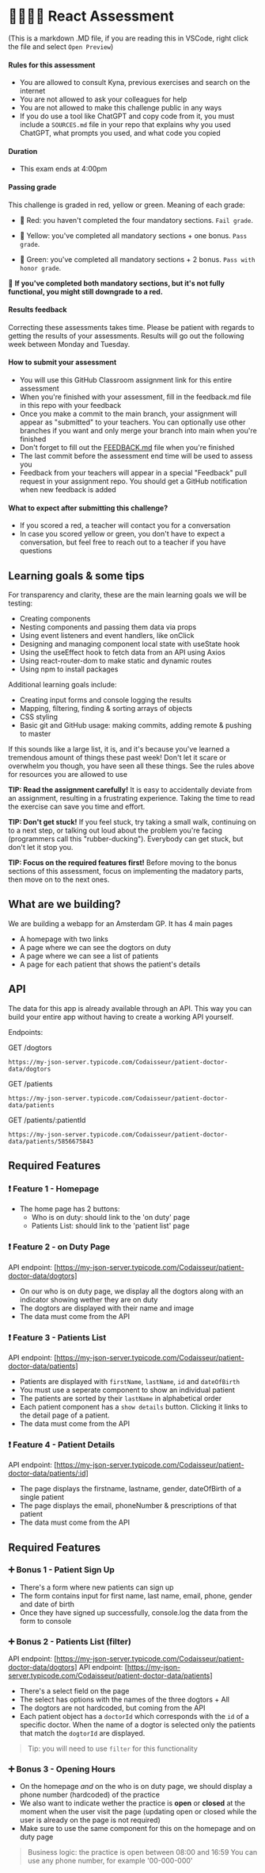# 👨‍⚕️👩‍⚕️ React Assessment

(This is a markdown .MD file, if you are reading this in VSCode, right click the file and select `Open Preview`)

#### Rules for this assessment

- You are allowed to consult Kyna, previous exercises and search on the internet
- You are not allowed to ask your colleagues for help
- You are not allowed to make this challenge public in any ways
- If you do use a tool like ChatGPT and copy code from it, you must include a `SOURCES.md` file in your repo that explains why you used ChatGPT, what prompts you used, and what code you copied

#### Duration

- This exam ends at 4:00pm

#### Passing grade

This challenge is graded in red, yellow or green. Meaning of each grade:

- 📕 Red: you haven't completed the four mandatory sections. `Fail grade`.

- 📒 Yellow: you've completed all mandatory sections + one bonus. `Pass grade`.

- 📗 Green: you've completed all mandatory sections + 2 bonus. `Pass with honor grade`.

🚨 **If you've completed both mandatory sections, but it's not fully functional, you might still downgrade to a red.**

#### Results feedback

Correcting these assessments takes time. Please be patient with regards to getting the results of your assessments. Results will go out the following week between Monday and Tuesday.

#### How to submit your assessment

- You will use this GitHub Classroom assignment link for this entire assessment
- When you're finished with your assessment, fill in the feedback.md file in this repo with your feedback
- Once you make a commit to the main branch, your assignment will appear as "submitted" to your teachers. You can optionally use other branches if you want and only merge your branch into main when you're finished
- Don't forget to fill out the [FEEDBACK.md](/FEEDBACK.md) file when you're finished
- The last commit before the assessment end time will be used to assess you
- Feedback from your teachers will appear in a special "Feedback" pull request in your assignment repo. You should get a GitHub notification when new feedback is added

#### What to expect after submitting this challenge?

- If you scored a red, a teacher will contact you for a conversation
- In case you scored yellow or green, you don't have to expect a conversation, but feel free to reach out to a teacher if you have questions

## Learning goals & some tips

For transparency and clarity, these are the main learning goals we will be testing:

- Creating components
- Nesting components and passing them data via props
- Using event listeners and event handlers, like onClick
- Designing and managing component local state with useState hook
- Using the useEffect hook to fetch data from an API using Axios
- Using react-router-dom to make static and dynamic routes
- Using npm to install packages

Additional learning goals include:

- Creating input forms and console logging the results
- Mapping, filtering, finding & sorting arrays of objects
- CSS styling
- Basic git and GitHub usage: making commits, adding remote & pushing to master

If this sounds like a large list, it is, and it's because you've learned a tremendous amount of things these past week! Don't let it scare or overwhelm you though, you have seen all these things. See the rules above for resources you are allowed to use

**TIP: Read the assignment carefully!** It is easy to accidentally deviate from an assignment, resulting in a frustrating experience. Taking the time to read the exercise can save you time and effort.

**TIP: Don't get stuck!** If you feel stuck, try taking a small walk, continuing on to a next step, or talking out loud about the problem you're facing (programmers call this "rubber-ducking"). Everybody can get stuck, but don't let it stop you.

**TIP: Focus on the required features first!** Before moving to the bonus sections of this assessment, focus on implementing the madatory parts, then move on to the next ones.

## What are we building?

We are building a webapp for an Amsterdam GP. It has 4 main pages

- A homepage with two links
- A page where we can see the dogtors on duty
- A page where we can see a list of patients
- A page for each patient that shows the patient's details

## API

The data for this app is already available through an API. This way you can build your entire app without having to create a working API yourself.

Endpoints:

GET /dogtors

`https://my-json-server.typicode.com/Codaisseur/patient-doctor-data/dogtors`

GET /patients

`https://my-json-server.typicode.com/Codaisseur/patient-doctor-data/patients`

GET /patients/:patientId

`https://my-json-server.typicode.com/Codaisseur/patient-doctor-data/patients/5856675843`

## Required Features

### ❗ Feature 1 - Homepage

- The home page has 2 buttons:
  - Who is on duty: should link to the 'on duty' page
  - Patients List: should link to the 'patient list' page

### ❗ Feature 2 - on Duty Page

API endpoint: [https://my-json-server.typicode.com/Codaisseur/patient-doctor-data/dogtors]

- On our who is on duty page, we display all the dogtors along with an indicator showing wether they are on duty
- The dogtors are displayed with their name and image
- The data must come from the API

### ❗ Feature 3 - Patients List

API endpoint: [https://my-json-server.typicode.com/Codaisseur/patient-doctor-data/patients]

- Patients are displayed with `firstName`, `lastName`, `id` and `dateOfBirth`
- You must use a seperate component to show an individual patient
- The patients are sorted by their `lastName` in alphabetical order
- Each patient component has a `show details` button. Clicking it links to the detail page of a patient.
- The data must come from the API

### ❗ Feature 4 - Patient Details

API endpoint: [https://my-json-server.typicode.com/Codaisseur/patient-doctor-data/patients/:id]

- The page displays the firstname, lastname, gender, dateOfBirth of a single patient
- The page displays the email, phoneNumber & prescriptions of that patient
- The data must come from the API

## Required Features

### ➕ Bonus 1 - Patient Sign Up

- There's a form where new patients can sign up
- The form contains input for first name, last name, email, phone, gender and date of birth
- Once they have signed up successfully, console.log the data from the form to console

### ➕ Bonus 2 - Patients List (filter)

API endpoint: [https://my-json-server.typicode.com/Codaisseur/patient-doctor-data/dogtors]
API endpoint: [https://my-json-server.typicode.com/Codaisseur/patient-doctor-data/patients]

- There's a select field on the page
- The select has options with the names of the three dogtors + All
- The dogtors are not hardcoded, but coming from the API
- Each patient object has a `doctorId` which corresponds with the `id` of a specific doctor. When the name of a dogtor is selected only the patients that match the `dogtorId` are displayed.

> Tip: you will need to use `filter` for this functionality

### ➕ Bonus 3 - Opening Hours

- On the homepage _and_ on the who is on duty page, we should display a phone number (hardcoded) of the practice
- We also want to indicate wether the practice is **open** or **closed** at the moment when the user visit the page (updating open or closed while the user is already on the page is not required)
- Make sure to use the same component for this on the homepage and on duty page

> Business logic: the practice is open between 08:00 and 16:59
> You can use any phone number, for example '00-000-000'
